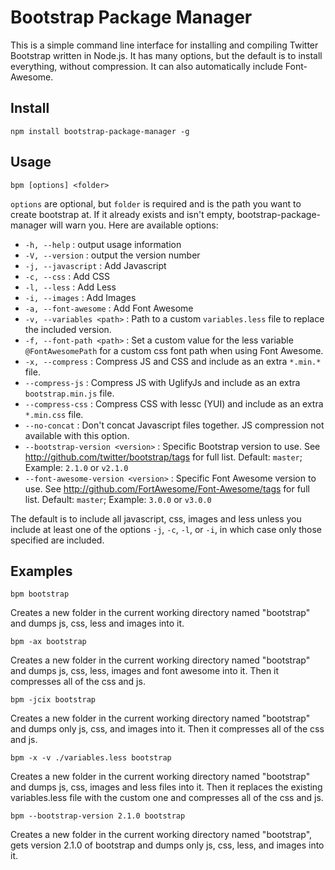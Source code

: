 # Bootstrap Package Manager

This is a simple command line interface for installing and compiling Twitter Bootstrap written in Node.js. It has many options, but the default is to install everything, without compression. It can also automatically include Font-Awesome.

## Install

	npm install bootstrap-package-manager -g

## Usage

	bpm [options] <folder>

`options` are optional, but `folder` is required and is the path you want to create bootstrap at. If it already exists and isn't empty, bootstrap-package-manager will warn you. Here are available options:

* `-h, --help` : output usage information
* `-V, --version` : output the version number
* `-j, --javascript` : Add Javascript
* `-c, --css` : Add CSS
* `-l, --less` : Add Less
* `-i, --images` : Add Images
* `-a, --font-awesome` : Add Font Awesome
* `-v, --variables <path>` : Path to a custom `variables.less` file to replace the included version.
* `-f, --font-path <path>` : Set a custom value for the less variable `@FontAwesomePath` for a custom css font path when using Font Awesome.
* `-x, --compress` : Compress JS and CSS and include as an extra `*.min.*` file.
* `--compress-js` : Compress JS with UglifyJs and include as  an extra `bootstrap.min.js` file.
* `--compress-css` : Compress CSS with lessc (YUI) and include as an extra `*.min.css` file.
* `--no-concat` : Don't concat Javascript files together. JS compression not available with this option.
* `--bootstrap-version <version>` : Specific Bootstrap version to use. See <http://github.com/twitter/bootstrap/tags> for full list. Default: `master`; Example: `2.1.0` or `v2.1.0`
* `--font-awesome-version <version>` : Specific Font Awesome version to use. See <http://github.com/FortAwesome/Font-Awesome/tags> for full list. Default: `master`; Example: `3.0.0` or `v3.0.0`

The default is to include all javascript, css, images and less unless you include at least one of the options `-j`, `-c`, `-l`, or `-i`, in which case only those specified are included.

## Examples

	bpm bootstrap

Creates a new folder in the current working directory named "bootstrap" and dumps js, css, less and images into it.

	bpm -ax bootstrap

Creates a new folder in the current working directory named "bootstrap" and dumps js, css, less, images and font awesome into it. Then it compresses all of the css and js.

	bpm -jcix bootstrap

Creates a new folder in the current working directory named "bootstrap" and dumps only js, css, and images into it. Then it compresses all of the css and js.

	bpm -x -v ./variables.less bootstrap

Creates a new folder in the current working directory named "bootstrap" and dumps js, css, images and less files into it. Then it replaces the existing variables.less file with the custom one and compresses all of the css and js.

	bpm --bootstrap-version 2.1.0 bootstrap

Creates a new folder in the current working directory named "bootstrap", gets version 2.1.0 of bootstrap and dumps only js, css, less, and images into it.